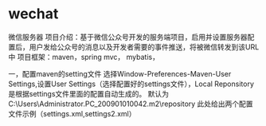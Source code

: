 # wechat
微信服务器
项目介绍：基于微信公众号开发的服务端项目，启用并设置服务器配置后，用户发给公众号的消息以及开发者需要的事件推送，将被微信转发到该URL中
项目框架：maven，spring mvc， mybatis，

一，配置maven的setting文件
选择Window-Preferences-Maven-User Settings,设置User Settings（选择配置好的settings文件），Local Reponsitory是根据settings文件里面的配置自动生成的。
默认为C:\Users\Administrator.PC_200901010042\.m2\repository
此处给出两个配置文件示例（settings.xml,settings2.xml）
